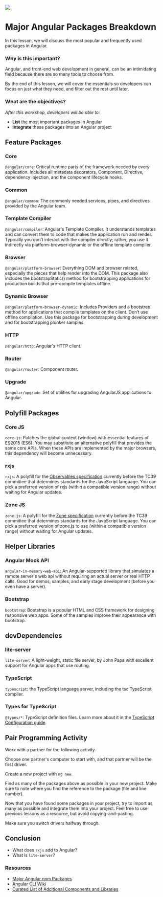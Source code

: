 ![](https://ga-dash.s3.amazonaws.com/production/assets/logo-9f88ae6c9c3871690e33280fcf557f33.png)

<!--WDI4 3:47 -->

# Major Angular Packages Breakdown

In this lesson, we will discuss the most popular and frequently used packages in Angular.

### Why is this important?

Angular, and front-end web development in general, can be an intimidating field because there are so many tools to choose from.

By the end of this lesson, we will cover the essentials so developers can focus on just what they need, and filter out the rest until later.

### What are the objectives?
*After this workshop, developers will be able to:*

- **List** the most important packages in Angular
- **Integrate** these packages into an Angular project

## Feature Packages

### Core

`@angular/core`: Critical runtime parts of the framework needed by every application. Includes all metadata decorators, Component, Directive, dependency injection, and the component lifecycle hooks.

### Common

`@angular/common`: The commonly needed services, pipes, and directives provided by the Angular team.

### Template Compiler

`@angular/compiler`: Angular's Template Compiler. It understands templates and can convert them to code that makes the application run and render. Typically you don’t interact with the compiler directly; rather, you use it indirectly via platform-browser-dynamic or the offline template compiler.

### Browser

`@angular/platform-browser`: Everything DOM and browser related, especially the pieces that help render into the DOM. This package also includes the bootstrapStatic() method for bootstrapping applications for production builds that pre-compile templates offline.

### Dynamic Browser

`@angular/platform-browser-dynamic`: Includes Providers and a bootstrap method for applications that compile templates on the client. Don’t use offline compilation. Use this package for bootstrapping during development and for bootstrapping plunker samples.

### HTTP

`@angular/http`: Angular's HTTP client.

### Router

`@angular/router`: Component router.

### Upgrade

`@angular/upgrade`: Set of utilities for upgrading AngularJS applications to Angular.

## Polyfill Packages

### Core JS

`core-js`: Patches the global context (window) with essential features of ES2015 (ES6). You may substitute an alternative polyfill that provides the same core APIs. When these APIs are implemented by the major browsers, this dependency will become unnecessary.

### rxjs

`rxjs`: A polyfill for the [Observables specification](https://github.com/tc39/proposal-observable) currently before the TC39 committee that determines standards for the JavaScript language. You can pick a preferred version of rxjs (within a compatible version range) without waiting for Angular updates.

### Zone JS

`zone.js`: A polyfill for the [Zone specification](https://gist.github.com/mhevery/63fdcdf7c65886051d55) currently before the TC39 committee that determines standards for the JavaScript language. You can pick a preferred version of zone.js to use (within a compatible version range) without waiting for Angular updates.

## Helper Libraries

### Angular Mock API

`angular-in-memory-web-api`: An Angular-supported library that simulates a remote server's web api without requiring an actual server or real HTTP calls. Good for demos, samples, and early stage development (before you even have a server).

### Bootstrap

`bootstrap`: Bootstrap is a popular HTML and CSS framework for designing responsive web apps. Some of the samples improve their appearance with bootstrap.

## devDependencies

### lite-server

`lite-server`: A light-weight, static file server, by John Papa with excellent support for Angular apps that use routing.

### TypeScript

`typescript`: the TypeScript language server, including the tsc TypeScript compiler.

### Types for TypeScript

`@types/*`: TypeScript definition files. Learn more about it in the [TypeScript Configuration guide](https://angular.io/guide/typescript-configuration#typings).

## Pair Programming Activity

Work with a partner for the following activity.  

Choose one partner's computer to start with, and that partner will be the first driver.

Create a new project with `ng new`.

Find as many of the packages above as possible in your new project.  Make sure to note where you find the reference to the package (file and line number).

Now that you have found some packages in your project, try to import as many as possible and integrate them into your project.  Feel free to use previous lessons as a resource, but avoid copying-and-pasting.

Make sure you switch drivers halfway through.

## Conclusion

- What does `rxjs` add to Angular?
- What is `lite-server`?

<!--3:56 WDI4, turning over to devs for the activity above (30-40 minutes) -->

### Resources

- [Major Angular npm Packages](https://angular.io/guide/npm-packages)
- [Angular CLI Wiki](https://github.com/angular/angular-cli/wiki)
- [Curated List of Additional Components and Libraries](https://github.com/brillout/awesome-angular-components)
